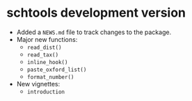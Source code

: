 # schtools development version

- Added a `NEWS.md` file to track changes to the package.
- Major new functions:
  - `read_dist()`
  - `read_tax()`
  - `inline_hook()`
  - `paste_oxford_list()`
  - `format_number()`
- New vignettes:
  - `introduction`
